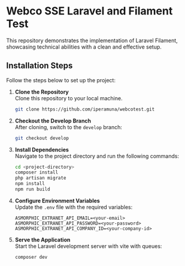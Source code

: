 # Webco SSE Laravel and Filament Test

This repository demonstrates the implementation of Laravel Filament, showcasing technical abilities with a clean and effective setup.

## Installation Steps

Follow the steps below to set up the project:

1. **Clone the Repository**  
   Clone this repository to your local machine.

   ```bash
   git clone https://github.com/iperamuna/webcotest.git
   ```

2. **Checkout the Develop Branch**  
   After cloning, switch to the `develop` branch:

   ```bash
   git checkout develop
   ```

3. **Install Dependencies**  
   Navigate to the project directory and run the following commands:

   ```bash
   cd <project-directory>
   composer install
   php artisan migrate
   npm install
   npm run build
   ```

4. **Configure Environment Variables**  
   Update the `.env` file with the required variables:

   ```env
   ASMORPHIC_EXTRANET_API_EMAIL=<your-email>
   ASMORPHIC_EXTRANET_API_PASSWORD=<your-password>
   ASMORPHIC_EXTRANET_API_COMPANY_ID=<your-company-id>
   ```

5. **Serve the Application**  
   Start the Laravel development server with vite with queues:

   ```bash
   composer dev
   ```